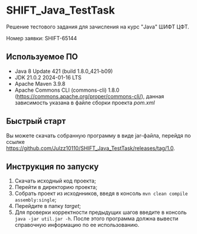 # SHIFT_Java_TestTask
Решение тестового задания для зачисления на курс "Java" ШИФТ ЦФТ.

Номер заявки: SHIFT-65144

## Используемое ПО
* Java 8 Update 421 (build 1.8.0_421-b09)
* JDK 21.0.2 2024-01-16 LTS
* Apache Maven 3.9.8
* Apache Commons CLI (commons-cli) 1.8.0 (https://commons.apache.org/proper/commons-cli/), данная зависимость указана в файле сборки проекта *pom.xml*
  
## Быстрый старт
Вы можете скачать собранную программу в виде jar-файла, перейдя по ссылке <https://github.com/Julzz10110/SHIFT_Java_TestTask/releases/tag/1.0>.

## Инструкция по запуску

1. Скачать исходный код проекта;
2. Перейти в директорию проекта;
3. Собрать проект из исходнников, введя в консоль `mvn clean compile assembly:single`;
4. Перейдите в папку *target*;
5. Для проверки корректности предыдущих шагов введите в консоль `java -jar util.jar -h`. После этого программа должна вывести справочную информацию по ее использованию.
